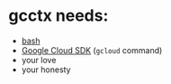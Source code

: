 # gcctx needs:
* [bash](https://www.gnu.org/software/bash/)
* [Google Cloud SDK](https://cloud.google.com/sdk/install?hl=en) (`gcloud` command)
* your love
* your honesty